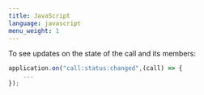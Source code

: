 ```yaml
---
title: JavaScript
language: javascript
menu_weight: 1
---
```


To see updates on the state of the call and its members:

```javascript
application.on("call:status:changed",(call) => {
    ...
});
```